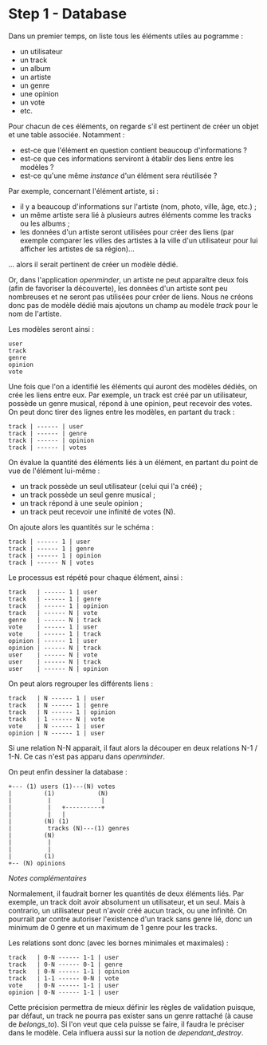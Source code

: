# Step 1 - Database

Dans un premier temps, on liste tous les éléments utiles au pogramme :

* un utilisateur
* un track
* un album
* un artiste
* un genre
* une opinion
* un vote
* etc.

Pour chacun de ces éléments, on regarde s'il est pertinent de créer un objet et une table associée. Notamment :

* est-ce que l'élément en question contient beaucoup d'informations ?
* est-ce que ces informations serviront à établir des liens entre les modèles ?
* est-ce qu'une même *instance* d'un élément sera réutilisée ?

Par exemple, concernant l'élément artiste, si :

* il y a beaucoup d'informations sur l'artiste (nom, photo, ville, âge, etc.) ;
* un même artiste sera lié à plusieurs autres éléments comme les tracks ou les albums ;
* les données d'un artiste seront utilisées pour créer des liens (par exemple comparer les villes des artistes à la ville d'un utilisateur pour lui afficher les artistes de sa région)...

... alors il serait pertinent de créer un modèle dédié.

Or, dans l'application *openminder*, un artiste ne peut apparaître deux fois (afin de favoriser la découverte), les données d'un artiste sont peu nombreuses et ne seront pas utilisées pour créer de liens. Nous ne créons donc pas de modèle dédié mais ajoutons un champ au modèle *track* pour le nom de l'artiste.

Les modèles seront ainsi :

```
user
track
genre
opinion
vote
```

Une fois que l'on a identifié les éléments qui auront des modèles dédiés, on crée les liens entre eux. Par exemple, un track est créé par un utilisateur, possède un genre musical, répond à une opinion, peut recevoir des votes. On peut donc tirer des lignes entre les modèles, en partant du track :

```
track | ------ | user
track | ------ | genre
track | ------ | opinion
track | ------ | votes
```

On évalue la quantité des éléments liés à un élément, en partant du point de vue de l'élément lui-même :

* un track possède un seul utilisateur (celui qui l'a créé) ;
* un track possède un seul genre musical ;
* un track répond à une seule opinion ;
* un track peut recevoir une infinité de votes (N).

On ajoute alors les quantités sur le schéma :

```
track | ------ 1 | user
track | ------ 1 | genre
track | ------ 1 | opinion
track | ------ N | votes
```

Le processus est répété pour chaque élément, ainsi :

```
track   | ------ 1 | user
track   | ------ 1 | genre
track   | ------ 1 | opinion
track   | ------ N | vote
genre   | ------ N | track
vote    | ------ 1 | user
vote    | ------ 1 | track
opinion | ------ 1 | user
opinion | ------ N | track
user    | ------ N | vote
user    | ------ N | track
user    | ------ N | opinion
```

On peut alors regrouper les différents liens :

```
track   | N ------ 1 | user
track   | N ------ 1 | genre
track   | N ------ 1 | opinion
track   | 1 ------ N | vote
vote    | N ------ 1 | user
opinion | N ------ 1 | user
```

Si une relation N-N apparait, il faut alors la découper en deux relations N-1 / 1-N. Ce cas n'est pas apparu dans *openminder*.

On peut enfin dessiner la database :

```
+--- (1) users (1)---(N) votes
|         (1)            (N)
|          |              |
|          |   +----------+
|          |   |
|         (N) (1)
|          tracks (N)---(1) genres
|         (N)
|          |
|          |
|         (1)
+-- (N) opinions
```

*Notes complémentaires*

Normalement, il faudrait borner les quantités de deux éléments liés. Par exemple, un track doit avoir absolument un utilisateur, et un seul. Mais à contrario, un utilisateur peut n'avoir créé aucun track, ou une infinité. On pourrait par contre autoriser l'existence d'un track sans genre lié, donc un minimum de 0 genre et un maximum de 1 genre pour les tracks.

Les relations sont donc (avec les bornes minimales et maximales) :

```
track   | 0-N ------ 1-1 | user
track   | 0-N ------ 0-1 | genre
track   | 0-N ------ 1-1 | opinion
track   | 1-1 ------ 0-N | vote
vote    | 0-N ------ 1-1 | user
opinion | 0-N ------ 1-1 | user
```

Cette précision permettra de mieux définir les règles de validation puisque, par défaut, un track ne pourra pas exister sans un genre rattaché (à cause de *belongs_to*). Si l'on veut que cela puisse se faire, il faudra le préciser dans le modèle. Cela influera aussi sur la notion de *dependant_destroy*.






